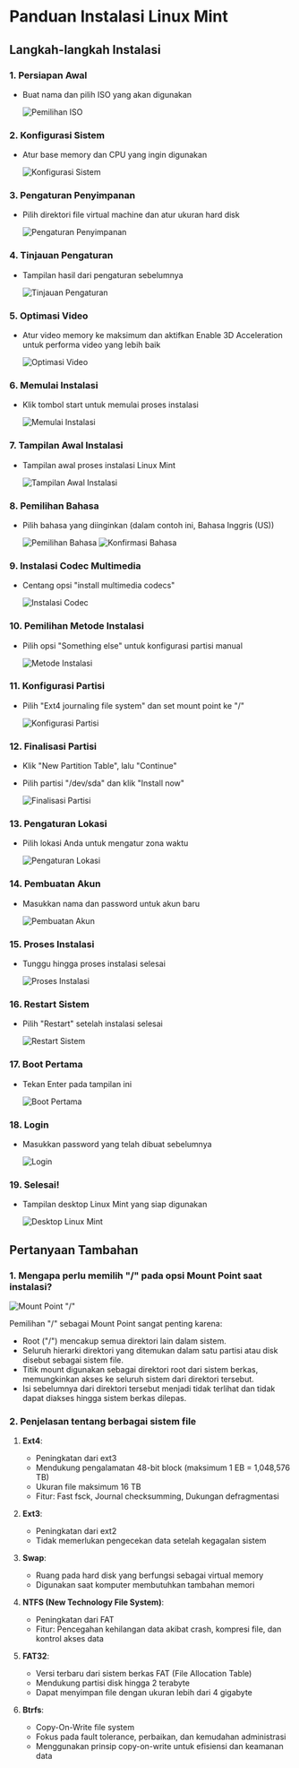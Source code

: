 # Panduan Instalasi Linux Mint

## Langkah-langkah Instalasi

### 1. Persiapan Awal
- Buat nama dan pilih ISO yang akan digunakan
  
  ![Pemilihan ISO](https://github.com/Rafiffarihan13/M.-Rafif-Farihan_09011282328042_SK3C_tugas-01-dan-02-praktikum-sistem-operasi/blob/main/1.png)

### 2. Konfigurasi Sistem
- Atur base memory dan CPU yang ingin digunakan
  
  ![Konfigurasi Sistem](https://github.com/Rafiffarihan13/M.-Rafif-Farihan_09011282328042_SK3C_tugas-01-dan-02-praktikum-sistem-operasi/blob/main/2.png)

### 3. Pengaturan Penyimpanan
- Pilih direktori file virtual machine dan atur ukuran hard disk
  
  ![Pengaturan Penyimpanan](https://github.com/Rafiffarihan13/M.-Rafif-Farihan_09011282328042_SK3C_tugas-01-dan-02-praktikum-sistem-operasi/blob/main/3.png)

### 4. Tinjauan Pengaturan
- Tampilan hasil dari pengaturan sebelumnya
  
  ![Tinjauan Pengaturan](https://github.com/Rafiffarihan13/M.-Rafif-Farihan_09011282328042_SK3C_tugas-01-dan-02-praktikum-sistem-operasi/blob/main/4.png)

### 5. Optimasi Video
- Atur video memory ke maksimum dan aktifkan Enable 3D Acceleration untuk performa video yang lebih baik
  
  ![Optimasi Video](https://github.com/Rafiffarihan13/M.-Rafif-Farihan_09011282328042_SK3C_tugas-01-dan-02-praktikum-sistem-operasi/blob/main/5.png)

### 6. Memulai Instalasi
- Klik tombol start untuk memulai proses instalasi
  
  ![Memulai Instalasi](https://github.com/Rafiffarihan13/M.-Rafif-Farihan_09011282328042_SK3C_tugas-01-dan-02-praktikum-sistem-operasi/blob/main/6.png)

### 7. Tampilan Awal Instalasi
- Tampilan awal proses instalasi Linux Mint
  
  ![Tampilan Awal Instalasi](https://github.com/Rafiffarihan13/M.-Rafif-Farihan_09011282328042_SK3C_tugas-01-dan-02-praktikum-sistem-operasi/blob/main/7.png)

### 8. Pemilihan Bahasa
- Pilih bahasa yang diinginkan (dalam contoh ini, Bahasa Inggris (US))
  
  ![Pemilihan Bahasa](https://github.com/Rafiffarihan13/M.-Rafif-Farihan_09011282328042_SK3C_tugas-01-dan-02-praktikum-sistem-operasi/blob/main/8.png)
  ![Konfirmasi Bahasa](https://github.com/Rafiffarihan13/M.-Rafif-Farihan_09011282328042_SK3C_tugas-01-dan-02-praktikum-sistem-operasi/blob/main/9.png)

### 9. Instalasi Codec Multimedia
- Centang opsi "install multimedia codecs"
  
  ![Instalasi Codec](https://github.com/Rafiffarihan13/M.-Rafif-Farihan_09011282328042_SK3C_tugas-01-dan-02-praktikum-sistem-operasi/blob/main/10.png)

### 10. Pemilihan Metode Instalasi
- Pilih opsi "Something else" untuk konfigurasi partisi manual
  
  ![Metode Instalasi](https://github.com/Rafiffarihan13/M.-Rafif-Farihan_09011282328042_SK3C_tugas-01-dan-02-praktikum-sistem-operasi/blob/main/11.png)

### 11. Konfigurasi Partisi
- Pilih "Ext4 journaling file system" dan set mount point ke "/"
  
  ![Konfigurasi Partisi](https://github.com/Rafiffarihan13/M.-Rafif-Farihan_09011282328042_SK3C_tugas-01-dan-02-praktikum-sistem-operasi/blob/main/12.png)

### 12. Finalisasi Partisi
- Klik "New Partition Table", lalu "Continue"
- Pilih partisi "/dev/sda" dan klik "Install now"
  
  ![Finalisasi Partisi](https://github.com/Rafiffarihan13/M.-Rafif-Farihan_09011282328042_SK3C_tugas-01-dan-02-praktikum-sistem-operasi/blob/main/13.png)

### 13. Pengaturan Lokasi
- Pilih lokasi Anda untuk mengatur zona waktu
  
  ![Pengaturan Lokasi](https://github.com/Rafiffarihan13/M.-Rafif-Farihan_09011282328042_SK3C_tugas-01-dan-02-praktikum-sistem-operasi/blob/main/14.png)

### 14. Pembuatan Akun
- Masukkan nama dan password untuk akun baru
  
  ![Pembuatan Akun](https://github.com/Rafiffarihan13/M.-Rafif-Farihan_09011282328042_SK3C_tugas-01-dan-02-praktikum-sistem-operasi/blob/main/15.png)

### 15. Proses Instalasi
- Tunggu hingga proses instalasi selesai
  
  ![Proses Instalasi](https://github.com/Rafiffarihan13/M.-Rafif-Farihan_09011282328042_SK3C_tugas-01-dan-02-praktikum-sistem-operasi/blob/main/16.png)

### 16. Restart Sistem
- Pilih "Restart" setelah instalasi selesai
  
  ![Restart Sistem](https://github.com/Rafiffarihan13/M.-Rafif-Farihan_09011282328042_SK3C_tugas-01-dan-02-praktikum-sistem-operasi/blob/main/17.png)

### 17. Boot Pertama
- Tekan Enter pada tampilan ini
  
  ![Boot Pertama](https://github.com/Rafiffarihan13/M.-Rafif-Farihan_09011282328042_SK3C_tugas-01-dan-02-praktikum-sistem-operasi/blob/main/18.png)

### 18. Login
- Masukkan password yang telah dibuat sebelumnya
  
  ![Login](https://github.com/Rafiffarihan13/M.-Rafif-Farihan_09011282328042_SK3C_tugas-01-dan-02-praktikum-sistem-operasi/blob/main/19.png)

### 19. Selesai!
- Tampilan desktop Linux Mint yang siap digunakan
  
  ![Desktop Linux Mint](https://github.com/Rafiffarihan13/M.-Rafif-Farihan_09011282328042_SK3C_tugas-01-dan-02-praktikum-sistem-operasi/blob/main/20.png)

## Pertanyaan Tambahan

### 1. Mengapa perlu memilih "/" pada opsi Mount Point saat instalasi?

![Mount Point "/"](https://github.com/Rafiffarihan13/M.-Rafif-Farihan_09011282328042_SK3C_tugas-01-dan-02-praktikum-sistem-operasi/blob/main/soal%20no%202.png)

Pemilihan "/" sebagai Mount Point sangat penting karena:

- Root ("/") mencakup semua direktori lain dalam sistem.
- Seluruh hierarki direktori yang ditemukan dalam satu partisi atau disk disebut sebagai sistem file.
- Titik mount digunakan sebagai direktori root dari sistem berkas, memungkinkan akses ke seluruh sistem dari direktori tersebut.
- Isi sebelumnya dari direktori tersebut menjadi tidak terlihat dan tidak dapat diakses hingga sistem berkas dilepas.

### 2. Penjelasan tentang berbagai sistem file

1. **Ext4**:
   - Peningkatan dari ext3
   - Mendukung pengalamatan 48-bit block (maksimum 1 EB = 1,048,576 TB)
   - Ukuran file maksimum 16 TB
   - Fitur: Fast fsck, Journal checksumming, Dukungan defragmentasi

2. **Ext3**:
   - Peningkatan dari ext2
   - Tidak memerlukan pengecekan data setelah kegagalan sistem

3. **Swap**:
   - Ruang pada hard disk yang berfungsi sebagai virtual memory
   - Digunakan saat komputer membutuhkan tambahan memori

4. **NTFS (New Technology File System)**:
   - Peningkatan dari FAT
   - Fitur: Pencegahan kehilangan data akibat crash, kompresi file, dan kontrol akses data

5. **FAT32**:
   - Versi terbaru dari sistem berkas FAT (File Allocation Table)
   - Mendukung partisi disk hingga 2 terabyte
   - Dapat menyimpan file dengan ukuran lebih dari 4 gigabyte

6. **Btrfs**:
   - Copy-On-Write file system
   - Fokus pada fault tolerance, perbaikan, dan kemudahan administrasi
   - Menggunakan prinsip copy-on-write untuk efisiensi dan keamanan data
